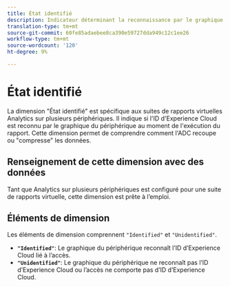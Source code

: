 ```yaml
---
title: État identifié
description: Indicateur déterminant la reconnaissance par le graphique du périphérique.
translation-type: tm+mt
source-git-commit: 60fe85adaebee8ca390e59727dda949c12c1ee26
workflow-type: tm+mt
source-wordcount: '120'
ht-degree: 9%

---
```



# État identifié

La dimension &quot;État identifié&quot; est spécifique aux suites de rapports virtuelles Analytics [](../cda/overview.md) sur plusieurs périphériques. Il indique si l&#39;ID d&#39;Experience Cloud est reconnu par le graphique du périphérique au moment de l&#39;exécution du rapport. Cette dimension permet de comprendre comment l&#39;ADC recoupe ou &quot;compresse&quot; les données.

## Renseignement de cette dimension avec des données

Tant que Analytics [](../cda/overview.md) sur plusieurs périphériques est configuré pour une suite de rapports virtuelle, cette dimension est prête à l’emploi.

## Éléments de dimension

Les éléments de dimension comprennent `"Identified"` et `"Unidentified"`.

* **`"Identified"`**: Le graphique du périphérique reconnaît l’ID d’Experience Cloud lié à l’accès.
* **`"Unidentified"`**: Le graphique du périphérique ne reconnaît pas l’ID d’Experience Cloud ou l’accès ne comporte pas d’ID d’Experience Cloud.
